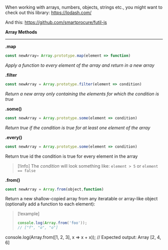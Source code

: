 When working with arrays, numbers, objects, strings etc., you might want to check out this library: https://lodash.com/

And this:
https://github.com/smartprocure/futil-js

**Array Methods**
___
**.map**
```js
const newArray= Array.prototype.map(element => function)
```
*Apply a function to every element of the array and return in a new array*

**.filter**
```js
const newArray = Array.prototype.filter(element => condition)
```
*Return a new array only containing the elements for which the condition is true*

**.some()**
```js
const newArray = Array.prototype.some(element => condition)
```
*Return true if the condition is true for at least one element of the array*

**.every()**
```js
const newArray = Array.prototype.some(element => condition)
```
Return true id the condition is true for every element in the array

>[!info]
>The *condition* will look something like:
>`element > 5` or `element == false`

**.from()**
```js
const newArray = Array.from(object,function)
```
Return a new shallow-copied array from any iteratable or array-like object (optionally add a function to each element):

>[!example]
>```js
>console.log(Array.from('foo'));
>// ["f", "o", "o"]
>
console.log(Array.from([1, 2, 3], x => x + x));
// Expected output: Array [2, 4, 6]
>```
